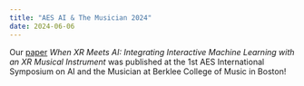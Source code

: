 ```yaml
---
title: "AES AI & The Musician 2024"
date: 2024-06-06
---
```


Our <a href="https://qmro.qmul.ac.uk/xmlui/handle/123456789/97727" target="_blank">paper</a> _When XR Meets AI: Integrating Interactive Machine Learning with an XR Musical Instrument_ was published at the 1st AES International Symposium on AI and the Musician at Berklee College of Music in Boston!
